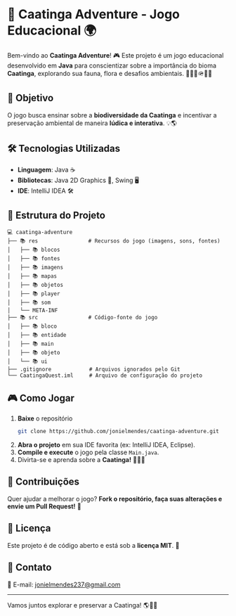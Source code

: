 # 🌵 Caatinga Adventure - Jogo Educacional 🌍

Bem-vindo ao **Caatinga Adventure**! 🎮 Este projeto é um jogo educacional desenvolvido em **Java** para conscientizar sobre a importância do bioma **Caatinga**, explorando sua fauna, flora e desafios ambientais. 🧝🏼✨🪖🔥🌱  

## 📌 Objetivo  
O jogo busca ensinar sobre a **biodiversidade da Caatinga** e incentivar a preservação ambiental de maneira **lúdica e interativa**. 💡🌎  

## 🛠️ Tecnologias Utilizadas  
- **Linguagem**: Java ☕  
- **Bibliotecas**: Java 2D Graphics 🎨, Swing 🖥️  
- **IDE**: IntelliJ IDEA 🛠️  

## 💁️‍️ Estrutura do Projeto  

```
💻 caatinga-adventure
├── 📚 res                # Recursos do jogo (imagens, sons, fontes)
│   ├── 📚 blocos
│   ├── 📚 fontes
│   ├── 📚 imagens
│   ├── 📚 mapas
│   ├── 📚 objetos
│   ├── 📚 player
│   ├── 📚 som
│   └── META-INF
├── 📚 src                # Código-fonte do jogo
│   ├── 📚 bloco
│   ├── 📚 entidade
│   ├── 📚 main
│   ├── 📚 objeto
│   └── 📚 ui
├── .gitignore            # Arquivos ignorados pelo Git
└── CaatingaQuest.iml     # Arquivo de configuração do projeto
```

## 🎮 Como Jogar  
1. **Baixe** o repositório  
   ```sh
   git clone https://github.com/jonielmendes/caatinga-adventure.git
   ```
2. **Abra o projeto** em sua IDE favorita (ex: IntelliJ IDEA, Eclipse).  
3. **Compile e execute** o jogo pela classe `Main.java`.  
4. Divirta-se e aprenda sobre a **Caatinga!** 🦜🌱🔥  

## 📢 Contribuições  
Quer ajudar a melhorar o jogo? **Fork o repositório, faça suas alterações e envie um Pull Request!** 🚀  

## 📜 Licença  
Este projeto é de código aberto e está sob a **licença MIT**. 📝  

## 📱 Contato  
📧 E-mail: [jonielmendes237@gmail.com](jonielmendes237@gmail.com)  

---  
Vamos juntos explorar e preservar a Caatinga! 🌎🌵✨
